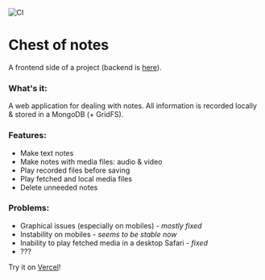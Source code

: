 ![CI](https://github.com/solarlime/chest-of-notes/workflows/CI/badge.svg?branch=master)

# Chest of notes
A frontend side of a project (backend is [here](https://github.com/solarlime/chest-of-notes)).

### What's it:
A web application for dealing with notes. All information is recorded locally & stored in a MongoDB (+ GridFS).

### Features:
- Make text notes
- Make notes with media files: audio & video
- Play recorded files before saving
- Play fetched and local media files
- Delete unneeded notes

### Problems:
- Graphical issues (especially on mobiles) - *mostly fixed*
- Instability on mobiles - *seems to be stable now*
- Inability to play fetched media in a desktop Safari - *fixed*
- ???

Try it on [Vercel](https://chest-of-notes.solarlime.dev)!